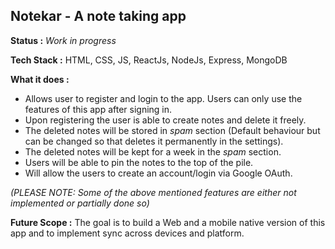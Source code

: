  ## Notekar - A note taking app

**Status :**
*Work in progress*


**Tech Stack :**
HTML, CSS, JS, ReactJs, NodeJs, Express, MongoDB


**What it does :**
- Allows user to register and login to the app. Users can only use the features of this app after signing in.
- Upon registering the user is able to create notes and delete it freely.
- The deleted notes will be stored in *spam* section (Default behaviour but can be changed so that deletes it permanently in the settings).
- The deleted notes will be kept for a week in the *spam* section.
- Users will be able to pin the notes to the top of the pile.
- Will allow the users to create an account/login via Google OAuth.

*(PLEASE NOTE: Some of the above mentioned features are either not implemented or partially done so)*


**Future Scope :**
The goal is to build a Web and a mobile native version of this app and to implement sync across devices and platform.
